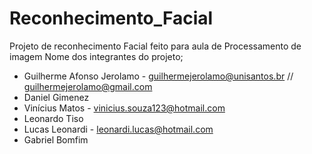 # Reconhecimento_Facial
Projeto de reconhecimento Facial feito para aula de Processamento de imagem
Nome dos integrantes do projeto;
- Guilherme Afonso Jerolamo - guilhermejerolamo@unisantos.br // guilhermejerolamo@gmail.com
- Daniel Gimenez
- Vinícius Matos - vinicius.souza123@hotmail.com
- Leonardo Tiso
- Lucas Leonardi - leonardi.lucas@hotmail.com
- Gabriel Bomfim

